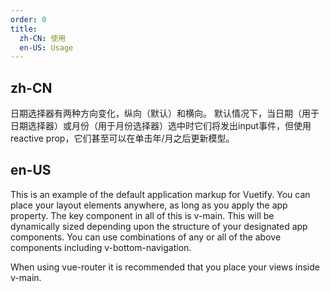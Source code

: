 ```yaml
---
order: 0
title:
  zh-CN: 使用
  en-US: Usage
---
```


## zh-CN

日期选择器有两种方向变化，纵向（默认）和横向。 默认情况下，当日期（用于日期选择器）或月份（用于月份选择器）选中时它们将发出input事件，但使用reactive prop，它们甚至可以在单击年/月之后更新模型。

## en-US

This is an example of the default application markup for Vuetify. You can place your layout elements anywhere, as long as you apply the app property. The key component in all of this is v-main. This will be dynamically sized depending upon the structure of your designated app components. You can use combinations of any or all of the above components including v-bottom-navigation.

When using vue-router it is recommended that you place your views inside v-main.
